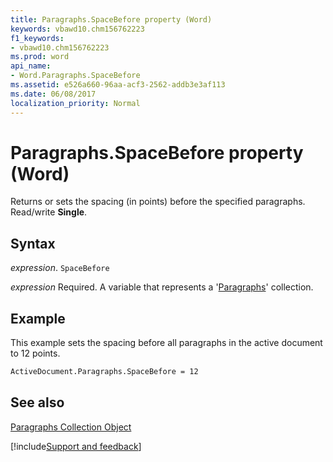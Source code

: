 ```yaml
---
title: Paragraphs.SpaceBefore property (Word)
keywords: vbawd10.chm156762223
f1_keywords:
- vbawd10.chm156762223
ms.prod: word
api_name:
- Word.Paragraphs.SpaceBefore
ms.assetid: e526a660-96aa-acf3-2562-addb3e3af113
ms.date: 06/08/2017
localization_priority: Normal
---
```



# Paragraphs.SpaceBefore property (Word)

Returns or sets the spacing (in points) before the specified paragraphs. Read/write  **Single**.


## Syntax

_expression_. `SpaceBefore`

_expression_ Required. A variable that represents a '[Paragraphs](Word.paragraphs.md)' collection.


## Example

This example sets the spacing before all paragraphs in the active document to 12 points.


```vb
ActiveDocument.Paragraphs.SpaceBefore = 12
```


## See also


[Paragraphs Collection Object](Word.paragraphs.md)

[!include[Support and feedback](~/includes/feedback-boilerplate.md)]